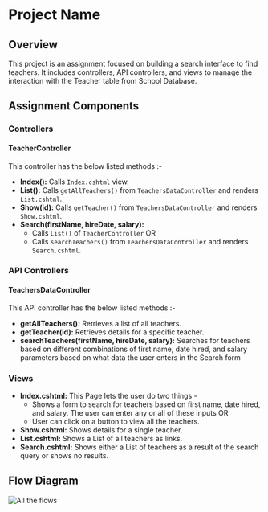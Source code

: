 # Project Name

## Overview

This project is an assignment focused on building a search interface to find teachers. It includes controllers, API controllers, and views to manage the interaction with the Teacher table from School Database.

## Assignment Components

### Controllers

#### TeacherController
This controller has the below listed methods :-
- **Index():** Calls `Index.cshtml` view.
- **List():** Calls `getAllTeachers()` from `TeachersDataController` and renders `List.cshtml`.
- **Show(id):** Calls `getTeacher()` from `TeachersDataController` and renders `Show.cshtml`.
- **Search(firstName, hireDate, salary):** 
    - Calls `List()` of `TeacherController` OR 
    - Calls `searchTeachers()` from `TeachersDataController` and renders `Search.cshtml`.

### API Controllers

#### TeachersDataController
This API controller has the below listed methods :-
- **getAllTeachers():** Retrieves a list of all teachers.
- **getTeacher(id):** Retrieves details for a specific teacher.
- **searchTeachers(firstName, hireDate, salary):** Searches for teachers based on different combinations of first name, date hired, and salary parameters based on what data the user enters in the Search form

### Views

- **Index.cshtml:** This Page lets the user do two things - 
    - Shows a form to search for teachers based on first name, date hired, and salary. The user can enter any or all of these inputs OR
    - User can click on a button to view all the teachers.
- **Show.cshtml:** Shows details for a single teacher.
- **List.cshtml:** Shows a List of all teachers as links.
- **Search.cshtml:** Shows either a List of teachers as a result of the search query or shows no results. 

## Flow Diagram
![All the flows](/diagram/Assignment3-C#.png)